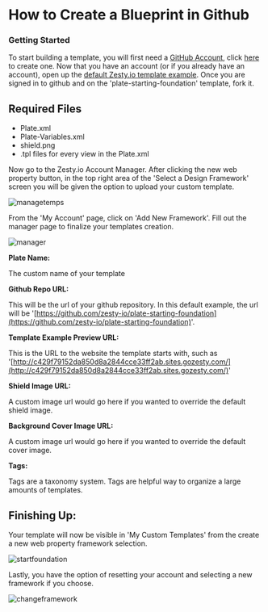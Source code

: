 # How to Create a Blueprint in Github

### Getting Started

To start building a template, you will first need a [GitHub Account](https://github.com/join?source=header-home), click [here](https://github.com/join?source=header-home) to create one. Now that you have an account \(or if you already have an account\), open up the [default Zesty.io template example](https://github.com/zesty-io/plate-starting-foundation). Once you are signed in to github and on the 'plate-starting-foundation' template, fork it.

## Required Files

* Plate.xml
* Plate-Variables.xml
* shield.png
* .tpl files for every view in the Plate.xml

Now go to the Zesty.io Account Manager. After clicking the new web property button, in the top right area of the 'Select a Design Framework' screen you will be given the option to upload your custom template.

![managetemps](https://wyp1jm.media.zestyio.com/screen-shot-2016-07-01-at-11-23-53-am.png)

From the 'My Account' page, click on 'Add New Framework'. Fill out the manager page to finalize your templates creation.

![manager](https://wyp1jm.media.zestyio.com/screen-shot-2016-06-08-at-12-23-12-pm.png)

**Plate Name:**

The custom name of your template

**Github Repo URL:**

This will be the url of your github repository. In this default example, the url will be '[https://github.com/zesty-io/plate-starting-foundation](https://github.com/zesty-io/plate-starting-foundation)'.

**Template Example Preview URL:**

This is the URL to the website the template starts with, such as '[http://c429f79152da850d8a2844cce33ff2ab.sites.gozesty.com/](http://c429f79152da850d8a2844cce33ff2ab.sites.gozesty.com/)'

**Shield Image URL:**

A custom image url would go here if you wanted to override the default shield image.

**Background Cover Image URL:**

A custom image url would go here if you wanted to override the default cover image.

**Tags:**

Tags are a taxonomy system. Tags are helpful way to organize a large amounts of templates.

## Finishing Up:

Your template will now be visible in 'My Custom Templates' from the create a new web property framework selection.

![startfoundation](https://wyp1jm.media.zestyio.com/screen-shot-2016-07-01-at-11-32-08-am.png)

Lastly, you have the option of resetting your account and selecting a new framework if you choose.

![changeframework](https://wyp1jm.media.zestyio.com/screen-shot-2016-07-01-at-11-35-24-am.png)

